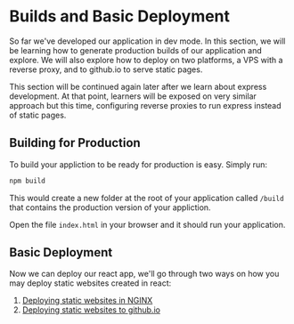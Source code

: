 # Builds and Basic Deployment

So far we've developed our application in dev mode. In this section, we will be learning how to generate production builds of our application and explore. We will also explore how to deploy on two platforms, a VPS with a reverse proxy, and to github.io to serve static pages.

This section will be continued again later after we learn about express development. At that point, learners will be exposed on very similar approach but this time, configuring reverse proxies to run express instead of static pages.

## Building for Production

To build your appliction to be ready for production is easy. Simply run:

```bash
npm build
```

This would create a new folder at the root of your application called `/build` that contains the production version of your appliction.

Open the file `index.html` in your browser and it should run your application.

## Basic Deployment

Now we can deploy our react app, we'll go through two ways on how you may deploy static websites created in react:

1. [Deploying static websites in NGINX](/modules/react-deployment/nginx-deployment-static-sites.md)
2. [Deploying static websites to github.io](/modules/react-deployment/githubio.md)